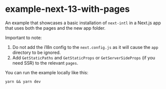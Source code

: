 # example-next-13-with-pages

An example that showcases a basic installation of `next-intl` in a Next.js app that uses both the pages and the new app folder.

Important to note:

1. Do not add the i18n config to the `next.config.js` as it will cause the `app` directory to be ignored.
2. Add `GetStaticPaths` and `GetStaticProps` or `GetServerSideProps` (if you need SSR) to the relevant `pages`.

You can run the example locally like this:

```
yarn && yarn dev
```

